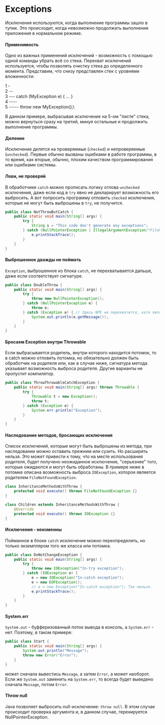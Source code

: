 # Exceptions

Исключения используются, когда выполнение программы зашло в тупик. Это происходит, когда невозможно продолжать
выполнение
приложения в нормальном режиме.

#### Применимость

Одно из важных применений исключений - возможность с помощью одной команды убрать всё со стека. Перехват исключений
используется, чтобы позволять очистку стека до определенного момента. Представим, что снизу представлен стек с уровнями
вложенности:

1 -\
2 --\
3 --- catch (MyException e) { ... }\
4 ----\
5 ----- throw new MyException();\

В данном примере, выбрасывая исключение на 5-ом "листе" стека, можно вернуться сразу на третий, минуя остальные и
продолжить выполнение программы.

#### Деление

Исключение делятся на проверяемые (`checked`) и непроверяемые (`unchecked`). Первые обычно вызваны ошибками в работе
программы, в то время, как вторые, обычно, плохим качеством программирования или ошибками системы.

#### Лови, не проверяй

В обработчике `catch` можно прописать логику отлова `unchecked` исключения, даже если код в `try` явно не декларирует
возможность его выбросить. А вот попросить программу отловить `checked` исключения, которые не могут быть выброшены в
`try`, не получится.

```java
public class NotThrowButCatch {
    public static void main(String[] args) {
        try {
            String s = "This code don't generate any exceptions";
        } catch (NullPointerException | IllegalArgumentException/*FileNotFoundException*/ e) { // FileNotFoundException - checked
            e.printStackTrace();
        }
    }
}
```

#### Выброшенное дважды не поймать

`Exception`, выброшенное из блока `catch`, не перехватывается дальше, даже если соответствует сигнатуре.

```java
public class DoubleThrow {
    public static void main(String[] args) {
        try {
            throw new NullPointerException();
        } catch (NullPointerException e) {
            throw e;
        } catch (Exception e) { // Здесь NPE не перехватится, хотя является наследником Exception
            System.out.println(e.getMessage());
        }
    }
}
```

#### Бросаем Exception внутри Throwable

Если выбрасывается родитель, внутри которого находится потомок, то в catch можно отловить потомка, но обязательно должен
быть обработчик на родителя или, как в случае ниже, сигнатура метода указывает возможность выброса родителя. Другие
варианты не пропустит компилятор.

```java
public class ThrowThrowableCatchException {
    public static void main(String[] args) throws Throwable {
        try {
            Throwable t = new Exception();
            throw t;
        } catch (Exception e) {
            System.err.println("Exception");
        }
    }
}
```

#### Наследование методов, бросающих исключения

Список исключений, которые могут быть выброшены из метода, при наследовании можно оставить прежним или сузить. Но
расширять нельзя. Это может привести к тому, что на месте использования родителя, будет получено неожиданное исключение,
"серьезнее" того, которые ожидаются и могут быть обработаны. В примере ниже в потомке описана возможность выброса
`IOException`, которое является родителем `FileNotFoundException`.

```java
class InheritanceMethodsWithThrow {
    protected void execute() throws FileNotFoundException {}
}

class Children extends InheritanceMethodsWithThrow {
    @Override
    protected void execute() throws IOException {}
}
```

#### Исключения - неизменны

Пойманное в блоке `catch` исключение можно переопределить, но только экземпляром того же класса или потомка.

```java
public class DoNotChangeException {
    public static void main(String[] args) {
        try {
            throw new IOException("In-try exception");
        } catch (IOException e) {
            e = new IOException("In-catch exception");
            e = new EOFException();
            // e = new Exception("In-catch exception"); Так нельзя. 
            e.printStackTrace();
        } 
    }
}
```

#### System.err

`System.out` - буфферизованный поток вывода в консоль, а `System.err` - нет. Поэтому, в таком примере:

```java
public class Start {
    public static void main(String[] args) {
        System.out.println("Message");
        throw new Error("Error");
    }
}
```

может сначала вывестись `Message`, а затем `Error`, а может наоборот. Если же `System.out` заменить на `System.err`, то
всегда будет выведено сначала `Message`, потом `Error`.

#### Throw null

Java позволяет выбросить null-исключение: `throw null`. В этом случае происходит проверка аргумента и, в данном случае,
геренируется NullPointerException.
